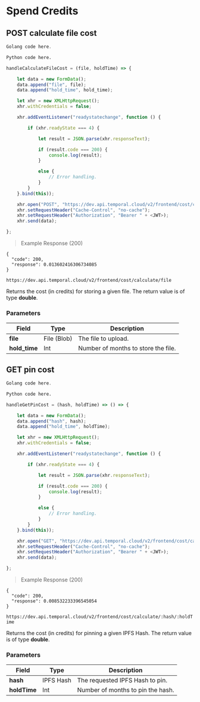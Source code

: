 # Spend Credits

## POST calculate file cost

```go
Golang code here.
```

```python
Python code here.
```

```javascript
handleCalculateFileCost = (file, holdTime) => {

    let data = new FormData();
    data.append("file", file);
    data.append("hold_time", hold_time);

    let xhr = new XMLHttpRequest();
    xhr.withCredentials = false;

    xhr.addEventListener("readystatechange", function () {

        if (xhr.readyState === 4) {

            let result = JSON.parse(xhr.responseText);

            if (result.code === 200) {
                console.log(result);
            }

            else {
                // Error handling.
            }
        }
    }.bind(this));

    xhr.open("POST", "https://dev.api.temporal.cloud/v2/frontend/cost/calculate/file");
    xhr.setRequestHeader("Cache-Control", "no-cache");
    xhr.setRequestHeader("Authorization", "Bearer " + <JWT>);
    xhr.send(data);

};
```

> Example Response (200)

```
{
  "code": 200,
  "response": 0.013602416306734085
}
```

`https://dev.api.temporal.cloud/v2/frontend/cost/calculate/file`

Returns the cost (in credits) for storing a given file. The return value is of type <b>double</b>.

### Parameters

| Field | Type | Description
|-----------|------|-------------
| <b>file</b> | File (Blob) | The file to upload.
| <b>hold_time</b> | Int | Number of months to store the file.

## GET pin cost

```go
Golang code here.
```

```python
Python code here.
```

```javascript
handleGetPinCost = (hash, holdTime) => () => {

    let data = new FormData();
    data.append("hash", hash);
    data.append("hold_time", holdTime);

    let xhr = new XMLHttpRequest();
    xhr.withCredentials = false;

    xhr.addEventListener("readystatechange", function () {

        if (xhr.readyState === 4) {

            let result = JSON.parse(xhr.responseText);

            if (result.code === 200) {
                console.log(result);
            }

            else {
                // Error handling.
            }
        }
    }.bind(this));

    xhr.open("GET", "https://dev.api.temporal.cloud/v2/frontend/cost/calculate/" + hash + "/" + holdTime);
    xhr.setRequestHeader("Cache-Control", "no-cache");
    xhr.setRequestHeader("Authorization", "Bearer " + <JWT>);
    xhr.send(data);

};
```

> Example Response (200)

```
{
  "code": 200,
  "response": 0.008532233396545054
}
```

`https://dev.api.temporal.cloud/v2/frontend/cost/calculate/:hash/:holdTime`

Returns the cost (in credits) for pinning a given IPFS Hash. The return value is of type <b>double</b>.

### Parameters

| Field | Type | Description
|-----------|------|-------------
| <b>hash</b> | IPFS Hash | The requested IPFS Hash to pin.
| <b>holdTime</b> | Int | Number of months to pin the hash.





